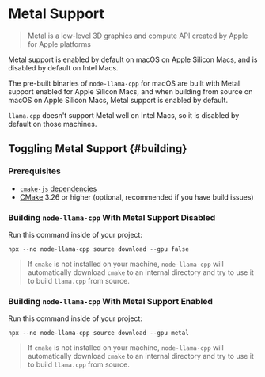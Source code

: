 # Metal Support
> Metal is a low-level 3D graphics and compute API created by Apple for Apple platforms

Metal support is enabled by default on macOS on Apple Silicon Macs, and is disabled by default on Intel Macs.

The pre-built binaries of `node-llama-cpp` for macOS are built with Metal support enabled for Apple Silicon Macs,
and when building from source on macOS on Apple Silicon Macs, Metal support is enabled by default.

`llama.cpp` doesn't support Metal well on Intel Macs, so it is disabled by default on those machines.

## Toggling Metal Support {#building}
### Prerequisites
* [`cmake-js` dependencies](https://github.com/cmake-js/cmake-js#:~:text=projectRoot/build%20%20%20%20%20%20%20%20%20%20%20%20%20%20%20%20%20%20%20%20%20%20%20%20%20%20%20%20%20%20%5Bstring%5D-,Requirements%3A,-CMake)
* [CMake](https://cmake.org/download/) 3.26 or higher (optional, recommended if you have build issues)

### Building `node-llama-cpp` With Metal Support Disabled
Run this command inside of your project:
```shell
npx --no node-llama-cpp source download --gpu false
```

> If `cmake` is not installed on your machine, `node-llama-cpp` will automatically download `cmake` to an internal directory and try to use it to build `llama.cpp` from source.


### Building `node-llama-cpp` With Metal Support Enabled
Run this command inside of your project:
```shell
npx --no node-llama-cpp source download --gpu metal
```

> If `cmake` is not installed on your machine, `node-llama-cpp` will automatically download `cmake` to an internal directory and try to use it to build `llama.cpp` from source.
